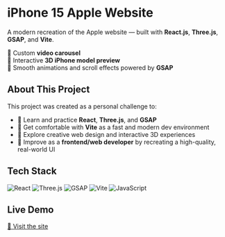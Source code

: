 # iPhone 15 Apple Website

A modern recreation of the Apple website — built with **React.js**, **Three.js**, **GSAP**, and **Vite**.

🎥 Custom **video carousel**  
📱 Interactive **3D iPhone model preview**  
💫 Smooth animations and scroll effects powered by **GSAP**

## About This Project

This project was created as a personal challenge to:

- 🧠 Learn and practice **React**, **Three.js**, and **GSAP**
- 🚀 Get comfortable with **Vite** as a fast and modern dev environment
- 🎨 Explore creative web design and interactive 3D experiences
- 🧱 Improve as a **frontend/web developer** by recreating a high-quality, real-world UI

## Tech Stack

![React](https://img.shields.io/badge/-React-61DAFB?style=for-the-badge&logo=react&logoColor=white)
![Three.js](https://img.shields.io/badge/-Three.js-000000?style=for-the-badge&logo=three.js&logoColor=white)
![GSAP](https://img.shields.io/badge/-GSAP-88CE02?style=for-the-badge&logo=greensock&logoColor=white)
![Vite](https://img.shields.io/badge/-Vite-646CFF?style=for-the-badge&logo=vite&logoColor=white)
![JavaScript](https://img.shields.io/badge/-JavaScript-F7DF1E?style=for-the-badge&logo=javascript&logoColor=black)

## Live Demo

[🔗 Visit the site](https://davidrighidev.github.io/iPhone-15-Apple-Website/)
